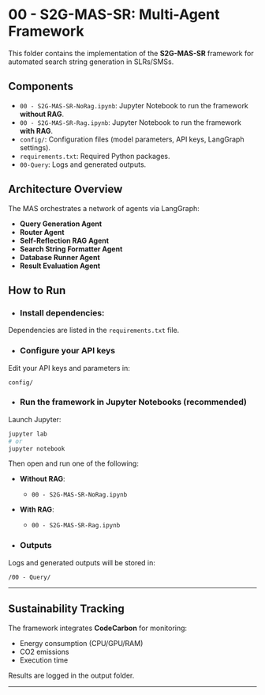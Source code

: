 # 00 - S2G-MAS-SR: Multi-Agent Framework

This folder contains the implementation of the **S2G-MAS-SR** framework for automated search string generation in SLRs/SMSs.

## Components

- `00 - S2G-MAS-SR-NoRag.ipynb`: Jupyter Notebook to run the framework **without RAG**.
- `00 - S2G-MAS-SR-Rag.ipynb`: Jupyter Notebook to run the framework **with RAG**.
- `config/`: Configuration files (model parameters, API keys, LangGraph settings).
- `requirements.txt`: Required Python packages.
- `00-Query`: Logs and generated outputs.

## Architecture Overview

The MAS orchestrates a network of agents via LangGraph:
- **Query Generation Agent**
- **Router Agent**
- **Self-Reflection RAG Agent**
- **Search String Formatter Agent**
- **Database Runner Agent**
- **Result Evaluation Agent**

## How to Run

- ### Install dependencies:

Dependencies are listed in the `requirements.txt` file.

- ### Configure your API keys

Edit your API keys and parameters in:

```
config/
```

- ### Run the framework in **Jupyter Notebooks (recommended)**

Launch Jupyter:

```bash
jupyter lab
# or
jupyter notebook
```

Then open and run one of the following:

- **Without RAG**: 
  - `00 - S2G-MAS-SR-NoRag.ipynb`

- **With RAG**:  
  - `00 - S2G-MAS-SR-Rag.ipynb`

- ### Outputs

Logs and generated outputs will be stored in:

```
/00 - Query/
```

---

## Sustainability Tracking

The framework integrates **CodeCarbon** for monitoring:
- Energy consumption (CPU/GPU/RAM)
- CO2 emissions
- Execution time

Results are logged in the output folder.

---
